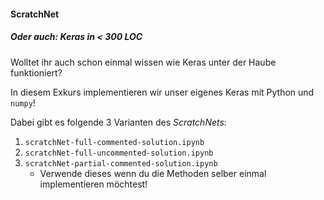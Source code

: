 #### ScratchNet
##### Oder auch: Keras in < 300 LOC

Wolltet ihr auch schon einmal wissen wie Keras unter der Haube funktioniert?

In diesem Exkurs implementieren wir unser eigenes Keras mit Python und `numpy`!

Dabei gibt es folgende 3 Varianten des *ScratchNets*:

1. `scratchNet-full-commented-solution.ipynb` 
2. `scratchNet-full-uncommented-solution.ipynb`
3. `scratchNet-partial-commented-solution.ipynb`
    - Verwende dieses wenn du die Methoden selber einmal implementieren möchtest!